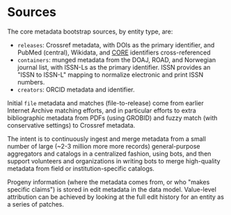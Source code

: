 # Sources

The core metadata bootstrap sources, by entity type, are:

- `releases`: Crossref metadata, with DOIs as the primary identifier, and
  PubMed (central), Wikidata, and [CORE][] identifiers cross-referenced
- `containers`: munged metadata from the DOAJ, ROAD, and Norwegian journal
  list, with ISSN-Ls as the primary identifier. ISSN provides an "ISSN to
  ISSN-L" mapping to normalize electronic and print ISSN numbers.
- `creators`: ORCID metadata and identifier.

Initial `file` metadata and matches (file-to-release) come from earlier
Internet Archive matching efforts, and in particular efforts to extra
bibliographic metadata from PDFs (using GROBID) and fuzzy match (with
conservative settings) to Crossref metadata.

[CORE]: https://core.ac.uk

The intent is to continuously ingest and merge metadata from a small number of
large (~2-3 million more more records) general-purpose aggregators and catalogs
in a centralized fashion, using bots, and then support volunteers and
organizations in writing bots to merge high-quality metadata from field or
institution-specific catalogs.

Progeny information (where the metadata comes from, or who "makes specific
claims") is stored in edit metadata in the data model. Value-level attribution
can be achieved by looking at the full edit history for an entity as a series of
patches.

